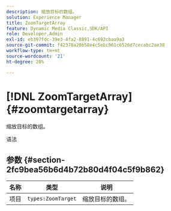 ```yaml
---
description: 缩放目标的数组。
solution: Experience Manager
title: ZoomTargetArray
feature: Dynamic Media Classic,SDK/API
role: Developer,Admin
exl-id: eb397fdc-39e3-4fa2-8891-4c692cbaa9a3
source-git-commit: f42378a20b58e4c5ebc961c6526d7cecabc2ae38
workflow-type: tm+mt
source-wordcount: '21'
ht-degree: 28%

---
```


# [!DNL ZoomTargetArray]{#zoomtargetarray}

缩放目标的数组。

语法

## 参数 {#section-2fc9bea56b6d4b72b80d4f04c5f9b862}

| 名称 | 类型 | 说明 |
|---|---|---|
| 项目 | `types:ZoomTarget` | 缩放目标的数组。 |
